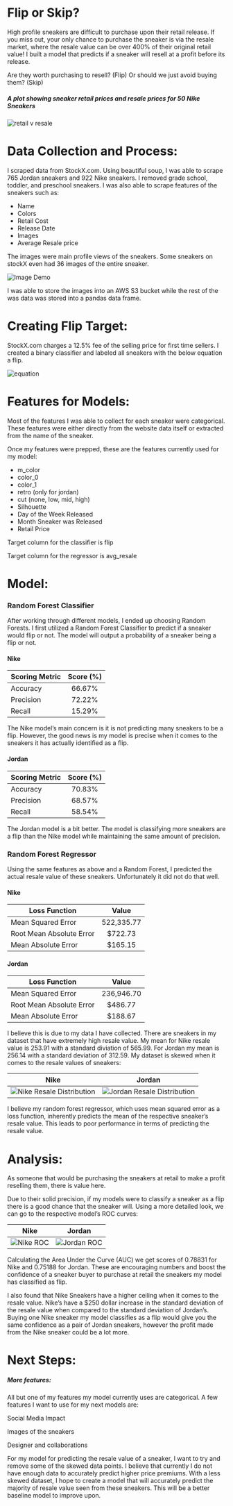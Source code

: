 # Flip or Skip?

High profile sneakers are difficult to purchase upon their retail release. If you miss out, your only chance to purchase the sneaker is via the resale market, where the resale value can be over 400% of their original retail value! I built a model that predicts if a sneaker will resell at a profit before its release.

Are they worth purchasing to resell? (Flip)
Or should we just avoid buying them? (Skip)

##### A plot showing sneaker retail prices and resale prices for 50 Nike Sneakers
![](data/img/flip_or_skip_plt.png "retail v resale")

# Data Collection and Process:
I scraped data from StockX.com. Using beautiful soup, I was able to scrape 765 Jordan sneakers and 922 Nike sneakers. I removed grade school, toddler, and preschool sneakers. I was also able to scrape features of the sneakers such as:

* Name
* Colors
* Retail Cost
* Release Date
* Images
* Average Resale price 

The images were main profile views of the sneakers. Some sneakers on stockX even had 36 images of the entire sneaker.

![](data/img/mix_shoe.gif "Image Demo")

I was able to store the images into an AWS S3 bucket while the rest of the was data was stored into a pandas data frame.

# Creating Flip Target:

StockX.com charges a 12.5% fee of the selling price for first time sellers. I created a binary classifier and labeled all sneakers with the below equation a flip.

![equation](https://latex.codecogs.com/gif.latex?%20v_{resale}%20-%200.125v_{resale}%20>%20v_{retail})


# Features for Models:
Most of the features I was able to collect for each sneaker were categorical. These features were either directly from the website data itself or extracted from the name of the sneaker.

Once my features were prepped, these are the features currently used for my model:

* m_color
* color_0
* color_1
* retro (only for jordan)
* cut (none, low, mid, high)
* Silhouette
* Day of the Week Released
* Month Sneaker was Released
* Retail Price

Target column for the classifier is flip

Target column for the regressor is avg_resale


# Model:
### Random Forest Classifier
After working through different models, I ended up choosing Random Forests.
I first utilized a Random Forest Classifier to predict if a sneaker would flip or not. The model will output a probability of a sneaker being a flip or not.

#### Nike
| Scoring Metric| Score (%)     |
| ------------- |:-------------:|
| Accuracy      | 66.67%        |
| Precision     | 72.22%        |
| Recall        | 15.29%        |

The Nike model’s main concern is it is not predicting many sneakers to be a flip. However, the good news is my model is precise when it comes to the sneakers it has actually identified as a flip.

#### Jordan
| Scoring Metric| Score (%)     |
| ------------- |:-------------:|
| Accuracy      | 70.83%        |
| Precision     | 68.57%        |
| Recall        | 58.54%        |

The Jordan model is a bit better. The model is classifying more sneakers are a flip than the Nike model while maintaining the same amount of precision. 

### Random Forest Regressor

Using the same features as above and a Random Forest, I predicted the actual resale value of these sneakers. Unfortunately it did not do that well.

#### Nike
| Loss Function                 | Value         | 
| ------------------------------|:-------------:|
| Mean Squared Error            | 522,335.77    |
| Root Mean Absolute Error      | $722.73       |
| Mean Absolute Error           | $165.15       |

#### Jordan
| Loss Function                 | Value         |
| ------------------------------|:-------------:|
| Mean Squared Error            | 236,946.70    |
| Root Mean Absolute Error      | $486.77       |
| Mean Absolute Error           | $188.67       |


I believe this is due to my data I have collected. There are sneakers in my dataset that have extremely high resale value. My mean for Nike resale value is 253.91 with a standard diviation of 565.99. For Jordan my mean is 256.14 with a standard deviation of 312.59. My dataset is skewed when it comes to the resale values of sneakers:

 
|Nike                                                      |  Jordan                                                       | 
|:--------------------------------------------------------:|:-------------------------------------------------------------:|
|![](data/img/nike_dist_rv.png "Nike Resale Distribution") |  ![](data/img/jordan_dist_rv.png "Jordan Resale Distribution")|

I believe my random forest regressor, which uses mean squared error as a loss function, inherently predicts the mean of the respective sneaker’s resale value. This leads to poor performance in terms of predicting the resale value.


# Analysis:
As someone that would be purchasing the sneakers at retail to make a profit reselling them, there is value here. 

Due to their solid precision, if my models were to classify a sneaker as a flip there is a good chance that the sneaker will. Using a more detailed look, we can go to the respective model’s ROC curves:

|Nike                                                      |  Jordan                                                       | 
|:--------------------------------------------------------:|:-------------------------------------------------------------:|
|![](data/img/nike_roc.png "Nike ROC")                     |  ![](data/img/jordan_roc.png "Jordan ROC")                    |

Calculating the Area Under the Curve (AUC) we get scores of 0.78831 for Nike and 0.75188 for Jordan. These are encouraging numbers and boost the confidence of a sneaker buyer to purchase at retail the sneakers my model has classified as flip.

I also found that Nike Sneakers have a higher ceiling when it comes to the resale value. Nike’s have a $250 dollar increase in the standard deviation of the resale value when compared to the standard deviation of Jordan’s. Buying one Nike sneaker my model classifies as a flip would give you the same confidence as a pair of Jordan sneakers, however the profit made from the Nike sneaker could be a lot more.


# Next Steps:
##### More features:
All but one of my features my model currently uses are categorical. A few features I want to use for my next models are:

Social Media Impact

Images of the sneakers

Designer and collaborations

For my model for predicting the resale value of a sneaker, I want to try and remove some of the skewed data points. I believe that currently I do not have enough data to accurately predict higher price premiums. With a less skewed dataset, I hope to create a model that will accurately predict the majority of resale value seen from these sneakers. This will be a better baseline model to improve upon.